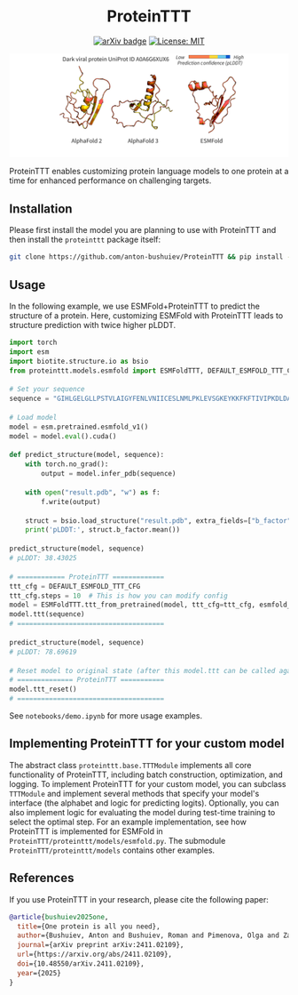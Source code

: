 <div align="center">

# ProteinTTT

[![arXiv badge](https://img.shields.io/badge/arXiv-2411.02109-b31b1b.svg)](https://arxiv.org/abs/2411.02109)
[![License: MIT](https://img.shields.io/badge/License-MIT-yellow.svg)](https://opensource.org/licenses/MIT)

</div>

<p align="center">
  <img src="assets/folding_example.gif" width="800" alt="Example of TTT applied to protein folding">
</p>

ProteinTTT enables customizing protein language models to one protein at a time for enhanced performance on challenging targets.

## Installation

Please first install the model you are planning to use with ProteinTTT and then install the `proteinttt` package itself:

```bash
git clone https://github.com/anton-bushuiev/ProteinTTT && pip install -e ProteinTTT
```

## Usage

In the following example, we use ESMFold+ProteinTTT to predict the structure of a protein. Here, customizing ESMFold with ProteinTTT leads to structure prediction with twice higher pLDDT.

```python
import torch
import esm
import biotite.structure.io as bsio
from proteinttt.models.esmfold import ESMFoldTTT, DEFAULT_ESMFOLD_TTT_CFG

# Set your sequence
sequence = "GIHLGELGLLPSTVLAIGYFENLVNIICESLNMLPKLEVSGKEYKKFKFTIVIPKDLDANIKKRAKIYFKQKSLIEIEIPTSSRNYPIHIQFDENSTDDILHLYDMPTTIGGIDKAIEMFMRKGHIGKTDQQKLLEERELRNFKTTLENLIATDAFAKEMVEVIIEE"

# Load model
model = esm.pretrained.esmfold_v1()
model = model.eval().cuda()

def predict_structure(model, sequence):
    with torch.no_grad():
        output = model.infer_pdb(sequence)

    with open("result.pdb", "w") as f:
        f.write(output)

    struct = bsio.load_structure("result.pdb", extra_fields=["b_factor"])
    print('pLDDT:', struct.b_factor.mean())

predict_structure(model, sequence)
# pLDDT: 38.43025

# ============ ProteinTTT =============
ttt_cfg = DEFAULT_ESMFOLD_TTT_CFG
ttt_cfg.steps = 10  # This is how you can modify config
model = ESMFoldTTT.ttt_from_pretrained(model, ttt_cfg=ttt_cfg, esmfold_config=model.cfg)
model.ttt(sequence)
# =====================================

predict_structure(model, sequence)
# pLDDT: 78.69619

# Reset model to original state (after this model.ttt can be called again on another protein)
# ============== ProteinTTT ===========
model.ttt_reset()
# =====================================
```

See `notebooks/demo.ipynb` for more usage examples.

## Implementing ProteinTTT for your custom model

The abstract class `proteinttt.base.TTTModule` implements all core functionality of ProteinTTT, including batch construction, optimization, and logging. To implement ProteinTTT for your custom model, you can subclass `TTTModule` and implement several methods that specify your model's interface (the alphabet and logic for predicting logits). Optionally, you can also implement logic for evaluating the model during test-time training to select the optimal step. For an example implementation, see how ProteinTTT is implemented for ESMFold in `ProteinTTT/proteinttt/models/esmfold.py`. The submodule `ProteinTTT/proteinttt/models` contains other examples.

## References

If you use ProteinTTT in your research, please cite the following paper:

```bibtex
@article{bushuiev2025one,
  title={One protein is all you need},
  author={Bushuiev, Anton and Bushuiev, Roman and Pimenova, Olga and Zadorozhny, Nikola and Samusevich, Raman and Manaskova, Elisabet and Kim, Rachel Seongeun and St{\"a}rk, Hannes and Sedlar, Jiri and Steinegger, Martin and Tom{\'a}{\v{s}} and Sivic, Josef},
  journal={arXiv preprint arXiv:2411.02109},
  url={https://arxiv.org/abs/2411.02109},
  doi={10.48550/arXiv.2411.02109},
  year={2025}
}
```
